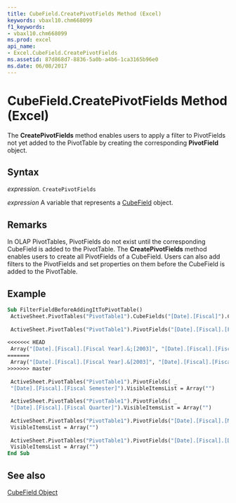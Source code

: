 ```yaml
---
title: CubeField.CreatePivotFields Method (Excel)
keywords: vbaxl10.chm668099
f1_keywords:
- vbaxl10.chm668099
ms.prod: excel
api_name:
- Excel.CubeField.CreatePivotFields
ms.assetid: 87d868d7-8836-5a0b-a4b6-1ca3165b96e0
ms.date: 06/08/2017
---
```



# CubeField.CreatePivotFields Method (Excel)

 The **CreatePivotFields** method enables users to apply a filter to PivotFields not yet added to the PivotTable by creating the corresponding **PivotField** object.


## Syntax

 _expression_. `CreatePivotFields`

 _expression_ A variable that represents a [CubeField](./Excel.CubeField.md) object.


## Remarks

In OLAP PivotTables, PivotFields do not exist until the corresponding CubeField is added to the PivotTable. The  **CreatePivotFields** method enables users to create all PivotFields of a CubeField. Users can also add filters to the PivotFields and set properties on them before the CubeField is added to the PivotTable.


## Example


```vb
Sub FilterFieldBeforeAddingItToPivotTable() 
 ActiveSheet.PivotTables("PivotTable1").CubeFields("[Date].[Fiscal]").CreatePivotFields 
 
 ActiveSheet.PivotTables("PivotTable1").PivotFields("[Date].[Fiscal].[Fiscal Year]").VisibleItemsList = 
 
<<<<<<< HEAD
 Array("[Date].[Fiscal].[Fiscal Year].&;[2003]", "[Date].[Fiscal].[Fiscal Year].&;[2004]", "[Date].[Fiscal].[Fiscal Year].&;[2005]") 
=======
 Array("[Date].[Fiscal].[Fiscal Year].&[2003]", "[Date].[Fiscal].[Fiscal Year].&[2004]", "[Date].[Fiscal].[Fiscal Year].&[2005]") 
>>>>>>> master
 
 ActiveSheet.PivotTables("PivotTable1").PivotFields( _ 
 "[Date].[Fiscal].[Fiscal Semester]").VisibleItemsList = Array("") 
 
 ActiveSheet.PivotTables("PivotTable1").PivotFields( _ 
 "[Date].[Fiscal].[Fiscal Quarter]").VisibleItemsList = Array("") 
 
 ActiveSheet.PivotTables("PivotTable1").PivotFields("[Date].[Fiscal].[Month]"). _ 
 VisibleItemsList = Array("") 
 
 ActiveSheet.PivotTables("PivotTable1").PivotFields("[Date].[Fiscal].[Date]"). _ 
 VisibleItemsList = Array("") 
End Sub
```


## See also


[CubeField Object](Excel.CubeField.md)

